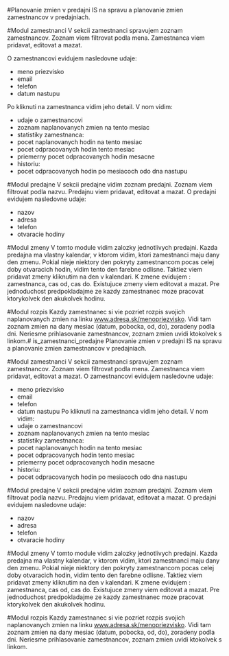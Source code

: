 
#Planovanie zmien v predajni
IS na spravu a planovanie zmien zamestnancov v predajniach.

#Modul zamestnanci
V sekcii zamestnanci spravujem zoznam zamestnancov. Zoznam viem filtrovat podla mena.
Zamestnanca viem pridavat, editovat a mazat.

O zamestnancovi evidujem nasledovne udaje:
* meno priezvisko
* email
* telefon
* datum nastupu

Po kliknuti na zamestnanca vidim jeho detail. V nom vidim:
* udaje o zamestnancovi
* zoznam naplanovanych zmien na tento mesiac
* statistiky zamestnanca:
* pocet naplanovanych hodin na tento mesiac
* pocet odpracovanych hodin tento mesiac
* priemerny pocet odpracovanych hodin mesacne
* historiu:
* pocet odpracovanych hodin po mesiacoch odo dna nastupu

#Modul predajne
V sekcii predajne vidim zoznam predajni. Zoznam viem filtrovat podla nazvu.
Predajnu viem pridavat, editovat a mazat.
O predajni evidujem nasledovne udaje:
* nazov
* adresa
* telefon
* otvaracie hodiny

#Modul zmeny
V tomto module vidim zalozky jednotlivych predajni. Kazda predajna ma vlastny kalendar, v
ktorom vidim, ktori zamestnanci maju dany den zmenu. Pokial nieje niektory den pokryty
zamestnancom pocas celej doby otvaracich hodin, vidim tento den farebne odlisne.
Taktiez viem pridavat zmeny kliknutim na den v kalendari. K zmene evidujem : zamestnanca,
cas od, cas do.
Existujuce zmeny viem editovat a mazat.
Pre jednoduchost predpokladajme ze kazdy zamestnanec moze pracovat ktorykolvek den
akukolvek hodinu.

#Modul rozpis
Kazdy zamestnanec si vie pozriet rozpis svojich naplanovanych zmien na linku
www.adresa.sk/meno­priezvisko. Vidi tam zoznam zmien na dany mesiac (datum, pobocka, od,
do), zoradeny podla dni.
Neriesme prihlasovanie zamestnancov, zoznam zmien uvidi ktokolvek s linkom.# is_zamestnanci_predajne
Planovanie zmien v predajni
IS na spravu a planovanie zmien zamestnancov v predajniach.

#Modul zamestnanci
V sekcii zamestnanci spravujem zoznam zamestnancov. Zoznam viem filtrovat podla mena.
Zamestnanca viem pridavat, editovat a mazat.
O zamestnancovi evidujem nasledovne udaje:
* meno priezvisko
* email
* telefon
* datum nastupu
Po kliknuti na zamestnanca vidim jeho detail. V nom vidim:
* udaje o zamestnancovi
* zoznam naplanovanych zmien na tento mesiac
* statistiky zamestnanca:
* pocet naplanovanych hodin na tento mesiac
* pocet odpracovanych hodin tento mesiac
* priemerny pocet odpracovanych hodin mesacne
* historiu:
* pocet odpracovanych hodin po mesiacoch odo dna nastupu

#Modul predajne
V sekcii predajne vidim zoznam predajni. Zoznam viem filtrovat podla nazvu.
Predajnu viem pridavat, editovat a mazat.
O predajni evidujem nasledovne udaje:
* nazov
* adresa
* telefon
* otvaracie hodiny

#Modul zmeny
V tomto module vidim zalozky jednotlivych predajni. Kazda predajna ma vlastny kalendar, v
ktorom vidim, ktori zamestnanci maju dany den zmenu. Pokial nieje niektory den pokryty
zamestnancom pocas celej doby otvaracich hodin, vidim tento den farebne odlisne.
Taktiez viem pridavat zmeny kliknutim na den v kalendari. K zmene evidujem : zamestnanca,
cas od, cas do.
Existujuce zmeny viem editovat a mazat.
Pre jednoduchost predpokladajme ze kazdy zamestnanec moze pracovat ktorykolvek den
akukolvek hodinu.

#Modul rozpis
Kazdy zamestnanec si vie pozriet rozpis svojich naplanovanych zmien na linku
www.adresa.sk/meno­priezvisko. Vidi tam zoznam zmien na dany mesiac (datum, pobocka, od,
do), zoradeny podla dni.
Neriesme prihlasovanie zamestnancov, zoznam zmien uvidi ktokolvek s linkom.
